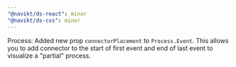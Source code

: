 ```yaml
---
"@navikt/ds-react": minor
"@navikt/ds-css": minor
---
```


Process: Added new prop `connectorPlacement` to `Process.Event`. This allows you to add connector to the start of first event and end of last event to visualize a "partial" process.
